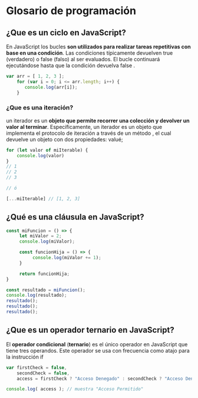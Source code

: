 # Glosario de programación

## ¿Que es un ciclo en JavaScript?

En JavaScript los bucles  **son utilizados para realizar tareas repetitivas con base en una condición**. Las condiciones típicamente devuelven true (verdadero) o false (falso) al ser evaluados. El bucle continuará ejecutándose hasta que la condición devuelva false .

```javascript
var arr = [ 1, 2, 3 ];
    for (var i = 0; i <= arr.length; i++) {
       console.log(arr[i]);
    }
```

### ¿Que es una iteración?

un iterador es un **objeto que permite recorrer una colección y devolver un valor al terminar**. Específicamente, un iterador es un objeto que implementa el protocolo de iteración a través de un método , el cual devuelve un objeto con dos propiedades: valué;

```javascript
for (let valor of miIterable) {
    console.log(valor)
}
// 1
// 2
// 3

// ó

[...miIterable] // [1, 2, 3]
```

## ¿Qué es una cláusula  en JavaScript?

```javascript
const miFuncion = () => {
     let miValor = 2;
     console.log(miValor);

     const funcionHija = () => {
          console.log(miValor += 1);
     }

     return funcionHija;
}

const resultado = miFuncion();
console.log(resultado);
resultado();
resultado();
resultado();
```

## ¿Que es un operador ternario en JavaScript?

El **operador condicional** (**ternario**) es el único operador en JavaScript que tiene tres operandos. Este operador se usa con frecuencia como atajo para la instrucción if

```javascript
var firstCheck = false,
    secondCheck = false,
    access = firstCheck ? "Acceso Denegado" : secondCheck ? "Acceso Denegado" : "Acceso Permitido";

console.log( access ); // muestra "Acceso Permitido"
```
